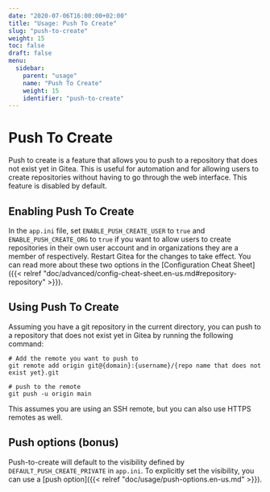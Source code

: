 ```yaml
---
date: "2020-07-06T16:00:00+02:00"
title: "Usage: Push To Create"
slug: "push-to-create"
weight: 15
toc: false
draft: false
menu:
  sidebar:
    parent: "usage"
    name: "Push To Create"
    weight: 15
    identifier: "push-to-create"
---
```


# Push To Create

Push to create is a feature that allows you to push to a repository that does not exist yet in Gitea. This is useful for automation and for allowing users to create repositories without having to go through the web interface. This feature is disabled by default.

## Enabling Push To Create
In the `app.ini` file, set `ENABLE_PUSH_CREATE_USER` to `true` and `ENABLE_PUSH_CREATE_ORG` to `true` if you want to allow users to create repositories in their own user account and in organizations they are a member of respectively. Restart Gitea for the changes to take effect. You can read more about these two options in the [Configuration Cheat Sheet]({{< relref "doc/advanced/config-cheat-sheet.en-us.md#repository-repository" >}}).

## Using Push To Create

Assuming you have a git repository in the current directory, you can push to a repository that does not exist yet in Gitea by running the following command:

```shell
# Add the remote you want to push to
git remote add origin git@{domain}:{username}/{repo name that does not exist yet}.git

# push to the remote
git push -u origin main
```

This assumes you are using an SSH remote, but you can also use HTTPS remotes as well.

## Push options (bonus)

Push-to-create will default to the visibility defined by `DEFAULT_PUSH_CREATE_PRIVATE` in `app.ini`. To explicitly set the visibility, you can use a [push option]({{< relref "doc/usage/push-options.en-us.md" >}}).
